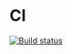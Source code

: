 # CI

[![Build status](https://ci.appveyor.com/api/projects/status/otl0q0ooaqakstik?svg=true)](https://ci.appveyor.com/project/alexeyerpd/oop-methods)